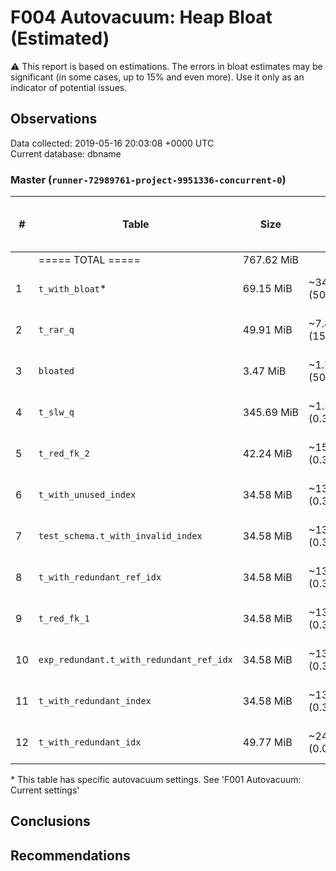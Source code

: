# F004 Autovacuum: Heap Bloat (Estimated) #
:warning: This report is based on estimations. The errors in bloat estimates may be significant (in some cases, up to 15% and even more). Use it only as an indicator of potential issues.

## Observations ##
Data collected: 2019-05-16 20:03:08 +0000 UTC  
Current database: dbname  


### Master (`runner-72989761-project-9951336-concurrent-0`) ###


  

| \# | Table | Size | Extra | &#9660;&nbsp;Estimated bloat | Est. bloat, bytes | Est. bloat ratio, % | Live | Last vacuum | Fillfactor |
|---|----|------|-------|------------------------------|------------------|--------------------|------|-------------|------------|
|&nbsp;|===== TOTAL ===== |767.62&nbsp;MiB ||46.58&nbsp;MiB |48,840,704 |6.07||||
|1 |`t_with_bloat`\* |69.15&nbsp;MiB |~34.71&nbsp;MiB (50.19%)|34.71&nbsp;MiB |36,388,864 | **50.19** |~34.44&nbsp;MiB | 2019-05-16 20:01:43  |100 |
|2 |`t_rar_q` |49.91&nbsp;MiB |~7.83&nbsp;MiB (15.67%)|7.83&nbsp;MiB |8,200,192 |15.67 |~42.09&nbsp;MiB | 2019-05-16 20:01:45  |100 |
|3 |`bloated` |3.47&nbsp;MiB |~1.74&nbsp;MiB (50.11%)|1.74&nbsp;MiB |1,818,624 | **50.11** |~1.73&nbsp;MiB | 2019-05-16 20:01:43  |100 |
|4 |`t_slw_q` |345.69&nbsp;MiB |~1.36&nbsp;MiB (0.39%)|1.36&nbsp;MiB |1,417,216 |0.39 |~344.34&nbsp;MiB | 2019-05-16 20:01:43  |100 |
|5 |`t_red_fk_2` |42.24&nbsp;MiB |~152.00&nbsp;KiB (0.35%)|152.00&nbsp;KiB |155,648 |0.35 |~42.09&nbsp;MiB | 2019-05-16 20:01:43  |100 |
|6 |`t_with_unused_index` |34.58&nbsp;MiB |~136.00&nbsp;KiB (0.38%)|136.00&nbsp;KiB |139,264 |0.38 |~34.44&nbsp;MiB | 2019-05-16 20:01:45  |100 |
|7 |`test_schema.t_with_invalid_index` |34.58&nbsp;MiB |~136.00&nbsp;KiB (0.38%)|136.00&nbsp;KiB |139,264 |0.38 |~34.44&nbsp;MiB | 2019-05-16 20:01:43  |100 |
|8 |`t_with_redundant_ref_idx` |34.58&nbsp;MiB |~136.00&nbsp;KiB (0.38%)|136.00&nbsp;KiB |139,264 |0.38 |~34.44&nbsp;MiB | 2019-05-16 20:01:45  |100 |
|9 |`t_red_fk_1` |34.58&nbsp;MiB |~136.00&nbsp;KiB (0.38%)|136.00&nbsp;KiB |139,264 |0.38 |~34.44&nbsp;MiB | 2019-05-16 20:01:43  |100 |
|10 |`exp_redundant.t_with_redundant_ref_idx` |34.58&nbsp;MiB |~136.00&nbsp;KiB (0.38%)|136.00&nbsp;KiB |139,264 |0.38 |~34.44&nbsp;MiB | 2019-05-16 20:01:43  |100 |
|11 |`t_with_redundant_index` |34.58&nbsp;MiB |~136.00&nbsp;KiB (0.38%)|136.00&nbsp;KiB |139,264 |0.38 |~34.44&nbsp;MiB | 2019-05-16 20:01:45  |100 |
|12 |`t_with_redundant_idx` |49.77&nbsp;MiB |~24.00&nbsp;KiB (0.05%)|24.00&nbsp;KiB |24,576 |0.05 |~49.75&nbsp;MiB | 2019-05-16 20:01:45  |100 |

\* This table has specific autovacuum settings. See 'F001 Autovacuum: Current settings'

## Conclusions ##


## Recommendations ##

